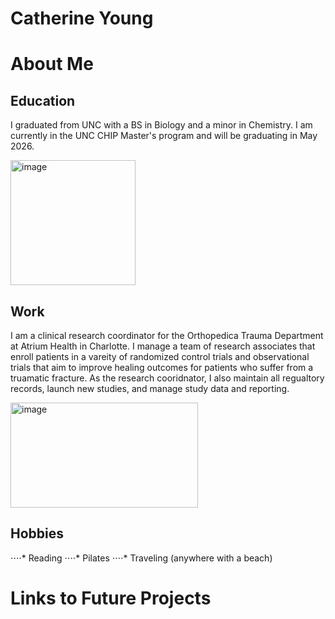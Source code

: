 # **Catherine Young**

# About Me

## Education
I graduated from UNC with a BS in Biology and a minor in Chemistry. I am currently in the UNC CHIP Master's program and will be graduating in May 2026.

<img width="200" height="200" alt="image" src="https://github.com/user-attachments/assets/f6cadb26-118a-435c-b1c7-0996f53dab51" />


## Work
I am a clinical research coordinator for the Orthopedica Trauma Department at Atrium Health in Charlotte. I manage a team of research associates that enroll patients in a vareity of randomized control trials and observational trials that aim to improve healing outcomes for patients who suffer from a truamatic fracture. As the research cooridnator, I also maintain all regualtory records, launch new studies, and manage study data and reporting.

<img width="300" height="168" alt="image" src="https://github.com/user-attachments/assets/fe9e295c-59a6-4db6-9bc1-a8b21ab9338f" />

## Hobbies
⋅⋅⋅⋅* Reading
⋅⋅⋅⋅* Pilates
⋅⋅⋅⋅* Traveling (anywhere with a beach)

# Links to Future Projects
